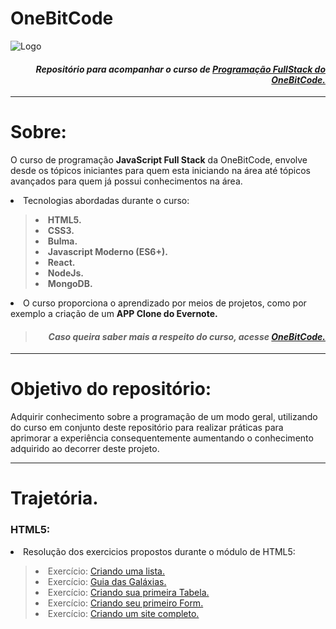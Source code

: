 # OneBitCode
![Logo](https://d15k2d11r6t6rl.cloudfront.net/public/users/Integrators/7ba73aaa-3da9-4cf1-abf2-ccc85dea5875/uid_3592131/logo-obc-2021-lightbg.png)

<i><h4 align='right'> Repositório para acompanhar o curso de <strong><a href='https://go.hotmart.com/J61015581D'> Programação FullStack do OneBitCode.</a></strong> </h4></i>

 ---

# Sobre:
 O curso de programação **JavaScript Full Stack** da OneBitCode, envolve desde os tópicos iniciantes para quem esta iniciando na área até tópicos avançados para quem já possui conhecimentos na área.
 <li> Tecnologias abordadas durante o curso:</li>
<p>
<strong>
    <blockquote>
        <li> HTML5. </li>
        <li> CSS3. </li>
        <li> Bulma. </li>
        <li> Javascript Moderno (ES6+). </li>
        <li> React. </li>
        <li> NodeJs. </li>
        <li> MongoDB. </li>
    </blockquote>
</strong>
</p>
<li> O curso proporciona o aprendizado por meios de projetos, como por exemplo a criação de um <strong>APP Clone do Evernote.</strong></li>


> <i><h4 align='right'> Caso queira saber mais a respeito do curso, acesse <strong><a href='https://go.hotmart.com/J61015581D'> OneBitCode.</a></strong></h4></i>


---

# Objetivo do repositório:
Adquirir conhecimento sobre a programação de um modo geral, utilizando do curso em conjunto deste repositório para realizar práticas para aprimorar a experiência consequentemente aumentando o conhecimento adquirido ao decorrer deste projeto.

---

# Trajetória.

 ### HTML5:
<p>
 <li> Resolução dos exercicios propostos durante o módulo de HTML5: </li>
</p>
<blockquote>
    <li>Exercício: <a href='html/Exercicio%20Listas.html'>Criando uma lista.</a></li>
    <li>Exercício: <a href='html/Exercicio%20Guia%20de%20Galaxias'> Guia das Galáxias. </a></li>
    <li>Exercício: <a href='html/Exercício%20Criando%20sua%20primeira%20Tabela.html'> Criando sua primeira Tabela. </a></li>
    <li>Exercício: <a href='html/Exercicio%20Criando%20seu%20primeiro%20Form.html'> Criando seu primeiro Form. </a></li>
    <li>Exercício: <a href='html/Exercicio%20Criando%20um%20site%20completo'> Criando um site completo. </a></li>
</blockquote>
